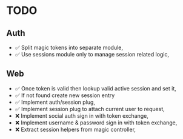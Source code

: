 # TODO

## Auth

* ✅ Split magic tokens into separate module,
* ✅ Use sessions module only to manage session related logic,

## Web

* ✅ Once token is valid then lookup valid active session and set it,
* ✅ If not found create new session entry
* ✅ Implement auth/session plug,
* ✅ Implement session plug to attach current user to request,
* ❌ Implement social auth sign in with token exchange,
* ❌ Implement username & password sign in with token exchange,
* ❌ Extract session helpers from magic controller,
